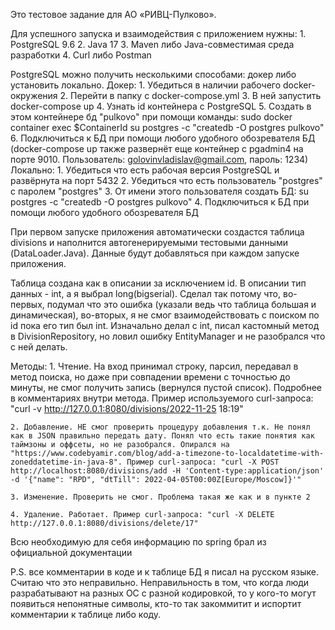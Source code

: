 Это тестовое задание для АО «РИВЦ-Пулково».

Для успешного запуска и взаимодействия с приложением нужны:
    1. PostgreSQL 9.6
    2. Java 17
    3. Maven либо Java-совместимая среда разработки
    4. Curl либо Postman

PostgreSQL можно получить несколькими способами: докер либо установить локально.
    Докер:
        1. Убедиться в наличии рабочего docker-окружения 
        2. Перейти в папку с docker-compose.yml
        3. В ней запустить docker-compose up
        4. Узнать id контейнера с PostgreSQL
        5. Создать в этом контейнере бд "pulkovo" при помощи команды: 
            sudo docker container exec $ContainerId su postgres -c "createdb -O postgres pulkovo"
        6. Подключиться к БД при помощи любого удобного обозревателя БД (docker-compose up также развернёт еще контейнер с pgadmin4 на порте 9010. Пользователь: golovinvladislav@gmail.com, пароль: 1234)
    Локально:
        1. Убедиться что есть рабочая версия PostgreSQL и развёрнута на порт 5432
        2. Убедиться что есть пользователь "postgres" c паролем "postgres"
        3. От имени этого пользователя создать БД:
            su postgres -c "createdb -O postgres pulkovo"
        4. Подключиться к БД при помощи любого удобного обозревателя БД

При первом запуске приложения автоматически создастся таблица divisions и наполнится автогенерируемыми тестовыми данными (DataLoader.Java). Данные будут добавляться при каждом запуске приложения.

Таблица создана как в описании за исключением id. В описании тип данных - int, а я выбрал long(bigserial). Сделал так потому что, во-первых, подумал что это ошибка (указали ведь что таблица большая и динамическая), во-вторых, я не смог взаимодействовать с поиском по id пока его тип был int. Изначально делал с int, писал кастомный метод в DivisionRepository, но ловил ошибку EntityManager и не разобрался что с ней делать.

Методы:
    1. Чтение. На вход принимал строку, парсил, передавал в метод поиска, но даже при совпадении времени с точностью до минуты, не смог получить запись (вернулся пустой список). Подробнее в комментариях внутри метода. Пример используемого curl-запроса: "curl -v http://127.0.0.1:8080/divisions/2022-11-25 18:19"

    2. Добавление. НЕ смог проверить процедуру добавления т.к. Не понял как в JSON правильно передать дату. Понял что есть такие понятия как таймзоны и оффсеты, но не разобрался. Опирался на "https://www.codebyamir.com/blog/add-a-timezone-to-localdatetime-with-zoneddatetime-in-java-8". Пример curl-запроса: "curl -X POST http://localhost:8080/divisions/add -H 'Content-type:application/json' -d '{"name": "RPD", "dtTill": 2022-04-05T00:00Z[Europe/Moscow]}'"

    3. Изменение. Проверить не смог. Проблема такая же как и в пункте 2

    4. Удаление. Работает. Пример curl-запроса: "curl -X DELETE http://127.0.0.1:8080/divisions/delete/17"

Всю необходимую для себя информацию по spring брал из официальной документации

P.S. все комментарии в коде и к таблице БД я писал на русском языке. Считаю что это неправильно. Неправильность в том, что когда люди разрабатывают на разных ОС с разной кодировкой, то у кого-то могут появиться непонятные символы, кто-то так закоммитит и испортит комментарии к таблице либо коду.